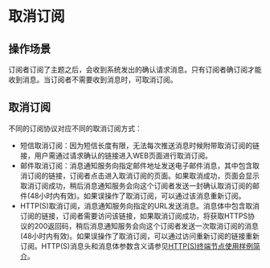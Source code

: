 # 取消订阅<a name="ZH-CN_TOPIC_0111415200"></a>

## 操作场景<a name="section892931205210"></a>

订阅者订阅了主题之后，会收到系统发出的确认请求消息。只有订阅者确订阅才能收到消息。当订阅者不需要收到消息时，可取消订阅。

## 取消订阅<a name="section14568494155040"></a>

不同的订阅协议对应不同的取消订阅方式：

-   短信取消订阅：因为短信长度有限，无法每次推送消息时候附带取消订阅的链接，用户需通过请求确认的链接进入WEB页面进行取消订阅。
-   邮件取消订阅：消息通知服务向指定邮件地址发送电子邮件消息，其中包含取消订阅的链接，订阅者点击进入取消订阅的页面。如果取消成功，页面会显示取消订阅成功，稍后消息通知服务会向这个订阅者发送一封确认取消订阅的邮件\(48小时内有效\)。如果误操作了取消订阅，可以通过该消息重新订阅。
-   HTTP\(S\)取消订阅，消息通知服务向指定的URL发送消息。消息体中包含取消订阅的链接，订阅者需要访问该链接，如果取消订阅成功，将获取HTTPS协议的200返回码，稍后消息通知服务会向这个订阅者发送一次取消订阅的消息\(48小时内有效\)。如果误操作了取消订阅，可以通过访问重新订阅的链接重新订阅。HTTP\(S\)消息头和消息体参数含义请参见[HTTP\(S\)终端节点使用样例简介](HTTP(S)终端节点使用样例简介.md)。


